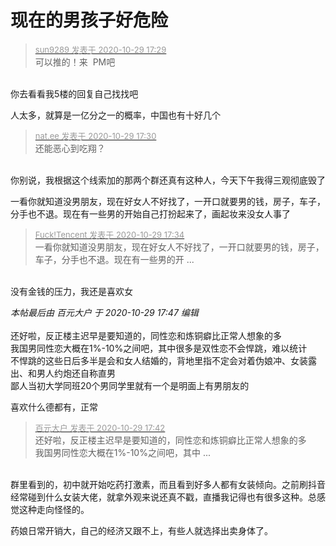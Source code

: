 # 现在的男孩子好危险


<div class="quote"><blockquote><font size="2"><a href="https://www.hostloc.com/forum.php?mod=redirect&amp;goto=findpost&amp;pid=9370291&amp;ptid=759904" target="_blank"><font color="#999999">sun9289 发表于 2020-10-29 17:29</font></a></font><br />
可以推的！来&nbsp;&nbsp;PM吧</blockquote></div><br />
你去看看我5楼的回复自己找找吧

人太多，就算是一亿分之一的概率，中国也有十好几个

<div class="quote"><blockquote><font size="2"><a href="https://www.hostloc.com/forum.php?mod=redirect&amp;goto=findpost&amp;pid=9370292&amp;ptid=759904" target="_blank"><font color="#999999">nat.ee 发表于 2020-10-29 17:30</font></a></font><br />
还能恶心到吃翔？</blockquote></div><br />
你别说，我根据这个线索加的那两个群还真有这种人，今天下午我得三观彻底毁了

一看你就知道没男朋友，现在好女人不好找了，一开口就要男的钱，房子，车子，分手也不退。现在有一些男的开始自己打扮起来了，画起妆来没女人事了

<div class="quote"><blockquote><font size="2"><a href="https://www.hostloc.com/forum.php?mod=redirect&amp;goto=findpost&amp;pid=9370328&amp;ptid=759904" target="_blank"><font color="#999999">Fuck!Tencent 发表于 2020-10-29 17:34</font></a></font><br />
一看你就知道没男朋友，现在好女人不好找了，一开口就要男的钱，房子，车子，分手也不退。现在有一些男的开 ...</blockquote></div><br />
没有金钱的压力，我还是喜欢女

<i class="pstatus"> 本帖最后由 百元大户 于 2020-10-29 17:47 编辑 </i><br />
<br />
还好啦，反正楼主迟早是要知道的，同性恋和炼铜癖比正常人想象的多<br />
我国男同性恋大概在1%-10%之间吧，其中很多是双性恋不会悍跳，难以统计<br />
不悍跳的这些日后多半是会和女人结婚的，背地里指不定会对着伪娘冲、女装露出、和男人约炮还自称直男<br />
鄙人当初大学同班20个男同学里就有一个是明面上有男朋友的<img src="static/image/smiley/default/lol.gif" smilieid="12" border="0" alt="" />

喜欢什么德都有，正常<img id="aimg_n351i" onclick="zoom(this, this.src, 0, 0, 0)" class="zoom" src="https://cdn.jsdelivr.net/gh/hishis/forum-master/public/images/patch.gif" onmouseover="img_onmouseoverfunc(this)" onload="thumbImg(this)" border="0" alt="" />

<div class="quote"><blockquote><font size="2"><a href="https://www.hostloc.com/forum.php?mod=redirect&amp;goto=findpost&amp;pid=9370374&amp;ptid=759904" target="_blank"><font color="#999999">百元大户 发表于 2020-10-29 17:42</font></a></font><br />
还好啦，反正楼主迟早是要知道的，同性恋和炼铜癖比正常人想象的多<br />
我国男同性恋大概在1%-10%之间吧，其中 ...</blockquote></div><br />
群里看到的，初中就开始吃药打激素，而且看到好多人都有女装倾向。之前刷抖音经常碰到什么女装大佬，就拿外观来说还真不戳，直播我记得也有很多这种。总感觉这种走向怪怪的。

药娘日常开销大，自己的经济又跟不上，有些人就选择出卖身体了。<img id="aimg_NJaj4" onclick="zoom(this, this.src, 0, 0, 0)" class="zoom" src="https://cdn.jsdelivr.net/gh/hishis/forum-master/public/images/patch.gif" onmouseover="img_onmouseoverfunc(this)" onload="thumbImg(this)" border="0" alt="" />
